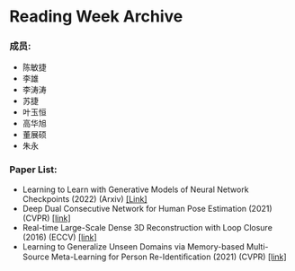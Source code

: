 # Reading Week Archive
### 成员:

- 陈敏捷
- 李雄
- 李涛涛
- 苏捷
- 叶玉恒
- 高华旭
- 董展硕
- 朱永

### Paper List:

- Learning to Learn with Generative Models of Neural Network Checkpoints (2022) (Arxiv) [[Link]](https://github.com/Jie-su/Reading_Week_Archive/blob/main/archive/2209.12892.pdf)
- Deep Dual Consecutive Network for Human Pose Estimation (2021) (CVPR) [[link]](https://github.com/Jie-su/Reading_Week_Archive/blob/main/archive/2103.07254.pdf)
- Real-time Large-Scale Dense 3D Reconstruction with Loop Closure (2016) (ECCV) [[link]](https://github.com/Jie-su/Reading_Week_Archive/blob/main/archive/kahler_etal_eccv2016.pdf)
- Learning to Generalize Unseen Domains via Memory-based Multi-Source Meta-Learning for Person Re-Identiﬁcation (2021) (CVPR) [[link]](https://github.com/Jie-su/Reading_Week_Archive/blob/main/archive/Zhao_Learning_to_Generalize_Unseen_Domains_via_Memory-based_Multi-Source_Meta-Learning_for_CVPR_2021_paper.pdf)